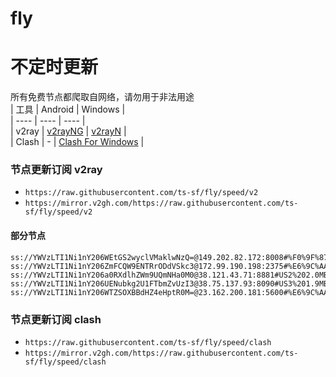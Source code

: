 # fly
# 不定时更新
所有免费节点都爬取自网络，请勿用于非法用途  
|  工具  | Android  | Windows  |  
|  ----  | ----   | ----  |  
| v2ray  | [v2rayNG](https://github.com/2dust/v2rayNG/releases) | [v2rayN](https://github.com/2dust/v2rayN/releases) |  
| Clash  | - | [Clash For Windows](https://github.com/2dust/clashN/releases) | 
  
### 节点更新订阅  v2ray
- `https://raw.githubusercontent.com/ts-sf/fly/speed/v2`  
- `https://mirror.v2gh.com/https://raw.githubusercontent.com/ts-sf/fly/speed/v2`  

#### 部分节点  
``` 
ss://YWVzLTI1Ni1nY206WEtGS2wyclVMaklwNzQ=@149.202.82.172:8008#%F0%9F%87%AB%F0%9F%87%B7FR%E6%B3%95%E5%9B%BD%201.8MB%2Fs
ss://YWVzLTI1Ni1nY206ZmFCQW9ENTRrODdVSkc3@172.99.190.198:2375#%E6%9C%AA%E7%9F%A53%201.8MB%2Fs
ss://YWVzLTI1Ni1nY206a0RXdlhZWm9UQmNHa0M0@38.121.43.71:8881#US2%202.0MB%2Fs
ss://YWVzLTI1Ni1nY206UENubkg2U1FTbmZvUzI3@38.75.137.93:8090#US3%201.9MB%2Fs
ss://YWVzLTI1Ni1nY206WTZSOXBBdHZ4eHptR0M=@23.162.200.181:5600#%E6%9C%AA%E7%9F%A510%202.0MB%2Fs
```
### 节点更新订阅  clash
- `https://raw.githubusercontent.com/ts-sf/fly/speed/clash`  
- `https://mirror.v2gh.com/https://raw.githubusercontent.com/ts-sf/fly/speed/clash`  


